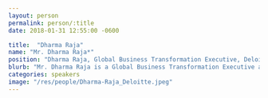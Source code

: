 ```yaml
---
layout: person
permalink: person/:title
date: 2018-01-31 12:55:00 -0600

title:  "Dharma Raja"
name: "Mr. Dharma Raja*"
position: "Dharma Raja, Global Business Transformation Executive, Deloitte"
blurb: "Mr. Dharma Raja is a Global Business Transformation Executive at Deloitte"
categories: speakers
image: "/res/people/Dharma-Raja_Deloitte.jpeg"
---
```

